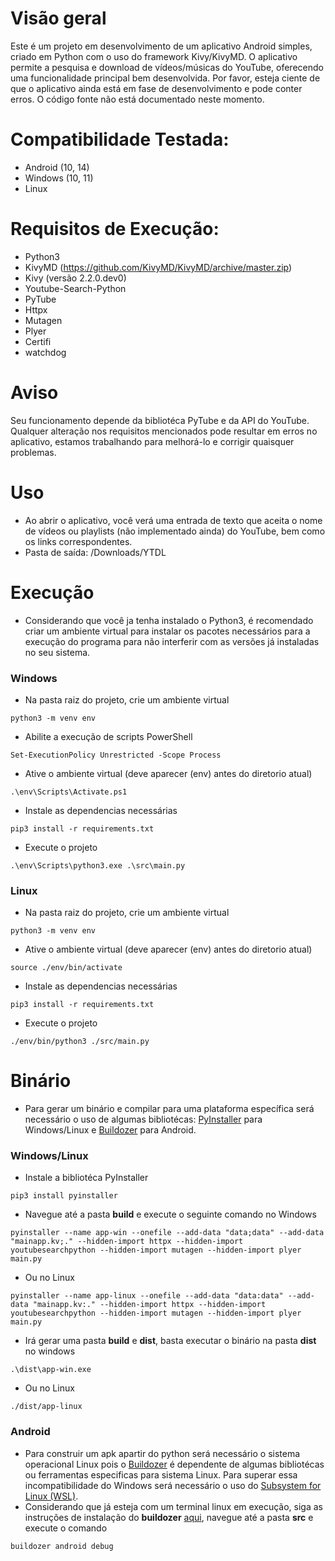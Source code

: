 # Visão geral
Este é um projeto em desenvolvimento de um aplicativo Android simples, criado em Python com o uso do framework Kivy/KivyMD. O aplicativo permite a pesquisa e download de vídeos/músicas do YouTube, oferecendo uma funcionalidade principal bem desenvolvida. Por favor, esteja ciente de que o aplicativo ainda está em fase de desenvolvimento e pode conter erros. O código fonte não está documentado neste momento.

# Compatibilidade Testada:
+ Android (10, 14)
+ Windows (10, 11)
+ Linux

# Requisitos de Execução:
+ Python3
+ KivyMD (https://github.com/KivyMD/KivyMD/archive/master.zip)
+ Kivy (versão 2.2.0.dev0)
+ Youtube-Search-Python
+ PyTube
+ Httpx
+ Mutagen
+ Plyer
+ Certifi
+ watchdog

# Aviso
Seu funcionamento depende da bibliotéca PyTube e da API do YouTube. Qualquer alteração nos requisitos mencionados pode resultar em erros no aplicativo, estamos trabalhando para melhorá-lo e corrigir quaisquer problemas.

# Uso
+ Ao abrir o aplicativo, você verá uma entrada de texto que aceita o nome de vídeos ou playlists (não implementado ainda) do YouTube, bem como os links correspondentes.
+ Pasta de saída: /Downloads/YTDL

# Execução
+ Considerando que você ja tenha instalado o Python3, é recomendado criar um ambiente virtual para instalar os pacotes necessários para a execução do programa para não interferir com as versões já instaladas no seu sistema.

### Windows
+ Na pasta raiz do projeto, crie um ambiente virtual
```
python3 -m venv env
```
+ Abilite a execução de scripts PowerShell
```
Set-ExecutionPolicy Unrestricted -Scope Process
```
+ Ative o ambiente virtual (deve aparecer (env) antes do diretorio atual)
```
.\env\Scripts\Activate.ps1
```
+ Instale as dependencias necessárias
```
pip3 install -r requirements.txt
```
+ Execute o projeto
```
.\env\Scripts\python3.exe .\src\main.py
```

### Linux
+ Na pasta raiz do projeto, crie um ambiente virtual
```
python3 -m venv env
```
+ Ative o ambiente virtual (deve aparecer (env) antes do diretorio atual)
```
source ./env/bin/activate
```
+ Instale as dependencias necessárias
```
pip3 install -r requirements.txt
```
+ Execute o projeto
```
./env/bin/python3 ./src/main.py
```

# Binário
+ Para gerar um binário e compilar para uma plataforma específica será necessário o uso de algumas bibliotécas: [PyInstaller](https://pyinstaller.org/en/stable/) para Windows/Linux e [Buildozer](https://buildozer.readthedocs.io/en/latest/) para Android.

### Windows/Linux
+ Instale a bibliotéca PyInstaller
```
pip3 install pyinstaller
```
+ Navegue até a pasta **build** e execute o seguinte comando no Windows
```
pyinstaller --name app-win --onefile --add-data "data;data" --add-data "mainapp.kv;." --hidden-import httpx --hidden-import youtubesearchpython --hidden-import mutagen --hidden-import plyer main.py
```
+ Ou no Linux
```
pyinstaller --name app-linux --onefile --add-data "data:data" --add-data "mainapp.kv:." --hidden-import httpx --hidden-import youtubesearchpython --hidden-import mutagen --hidden-import plyer main.py
```
+ Irá gerar uma pasta **build** e **dist**, basta executar o binário na pasta **dist** no windows
```
.\dist\app-win.exe
```
+ Ou no Linux
```
./dist/app-linux
```

### Android
+ Para construir um apk apartir do python será necessário o sistema operacional Linux pois o [Buildozer](https://buildozer.readthedocs.io/en/latest/) é dependente de algumas bibliotécas ou ferramentas especificas para sistema Linux. Para superar essa incompatibilidade do Windows será necessário o uso do [Subsystem for Linux (WSL)](https://learn.microsoft.com/pt-br/windows/wsl/install).
+ Considerando que já esteja com um terminal linux em execução, siga as instruções de instalação do **buildozer** [aqui](https://buildozer.readthedocs.io/en/latest/installation.html), navegue até a pasta **src** e execute o comando
```
buildozer android debug
```
